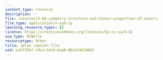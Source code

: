 ```yaml
---
content_type: resource
description: ''
file: /courses/3-60-symmetry-structure-and-tensor-properties-of-materials-fall-2005/e1b735bf10ca5dc0baa008a1546290d2_cUzZ-qu3xws.vtt
file_type: application/x-subrip
learning_resource_types: []
license: https://creativecommons.org/licenses/by-nc-sa/4.0/
ocw_type: OCWFile
resourcetype: Other
title: 3play caption file
uid: e1b735bf-10ca-5dc0-baa0-08a1546290d2
---
```

